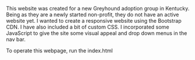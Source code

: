 This website was created for a new Greyhound adoption group in Kentucky. Being as they are a newly started non-profit, they do not have an active website yet. I wanted to create a responsive website using the Bootstrap CDN. I have also included a bit of custom CSS. I incorporated some JavaScript to give the site some visual appeal and drop down menus in the nav bar. 

To operate this webpage, run the index.html